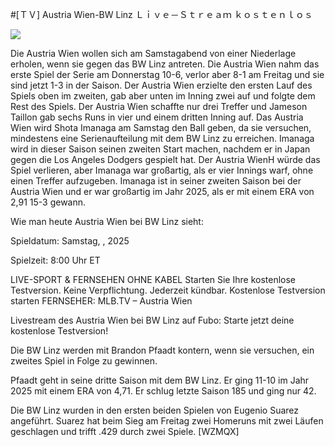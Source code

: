 #[ＴＶ] Austria Wien-BW Linz Ｌｉｖｅ－Ｓｔｒｅａｍ ｋｏｓｔｅｎｌｏｓ  
  
  
[![](https://i.imgur.com/qSNzIqt.png)](https://movie.rssnews.media/VhrbAnKz.php)  
  
Die Austria Wien wollen sich am Samstagabend von einer Niederlage erholen, wenn sie gegen das BW Linz antreten. Die Austria Wien nahm das erste Spiel der Serie am Donnerstag 10-6, verlor aber 8-1 am Freitag und sie sind jetzt 1-3 in der Saison. Der Austria Wien erzielte den ersten Lauf des Spiels oben im zweiten, gab aber unten im Inning zwei auf und folgte dem Rest des Spiels. Der Austria Wien schaffte nur drei Treffer und Jameson Taillon gab sechs Runs in vier und einem dritten Inning auf. Das Austria Wien wird Shota Imanaga am Samstag den Ball geben, da sie versuchen, mindestens eine Serienaufteilung mit dem BW Linz zu erreichen. Imanaga wird in dieser Saison seinen zweiten Start machen, nachdem er in Japan gegen die Los Angeles Dodgers gespielt hat. Der Austria WienH würde das Spiel verlieren, aber Imanaga war großartig, als er vier Innings warf, ohne einen Treffer aufzugeben. Imanaga ist in seiner zweiten Saison bei der Austria Wien und er war großartig im Jahr 2025, als er mit einem ERA von 2,91 15-3 gewann.

Wie man heute Austria Wien bei BW Linz sieht:

Spieldatum: Samstag, , 2025

Spielzeit: 8:00 Uhr ET

LIVE-SPORT & FERNSEHEN OHNE KABEL
Starten Sie Ihre kostenlose Testversion. Keine Verpflichtung. Jederzeit kündbar.
Kostenlose Testversion starten
FERNSEHER: MLB.TV – Austria Wien

Livestream des Austria Wien bei BW Linz auf Fubo: Starte jetzt deine kostenlose Testversion!

Die BW Linz werden mit Brandon Pfaadt kontern, wenn sie versuchen, ein zweites Spiel in Folge zu gewinnen.

Pfaadt geht in seine dritte Saison mit dem BW Linz. Er ging 11-10 im Jahr 2025 mit einem ERA von 4,71. Er schlug letzte Saison 185 und ging nur 42.

Die BW Linz wurden in den ersten beiden Spielen von Eugenio Suarez angeführt. Suarez hat beim Sieg am Freitag zwei Homeruns mit zwei Läufen geschlagen und trifft .429 durch zwei Spiele. [WZMQX]